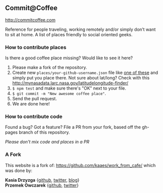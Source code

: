 Commit@Coffee
--------------

http://commitcoffee.com


Reference for people traveling, working remotely and/or simply don’t want to sit at home.
A list of places friendly to social oriented geeks.


### How to contribute places

Is there a good coffee place missing? Would like to see it here?

1. Please make a fork of the repository.
2. Create new `places/your-github-username.json` file like
   [one of these](https://github.com/xando/commitcoffee/blob/gh-pages/places) and simply put you place there.
   Not sure about lat/long? Check with this http://mynasadata.larc.nasa.gov/latitudelongitude-finder/
3. `$ npm test` and make sure there's "OK" next to your file.
3. `$ git commit -m "New awesome coffee place"`.
4. Send the pull request.
5. We are done here!

### How to contribute code

Found a bug? Got a feature? File a PR from your fork, based off the gh-pages branch of this repository.

*Please don't mix code and places in a PR*

### A Fork
This website is a fork of: https://github.com/kaaes/work_from_cafe/ which was done by:

__Kasia Drzyzga__ {[github](https://github.com/kaaes), [twitter](http://twitter.com/kaaes), [blog](http://kasia.drzyzga.pl)}  
__Przemek Owczarek__ {[github](https://github.com/nazgob), [twitter](http://twitter.com/powczarek)}  

